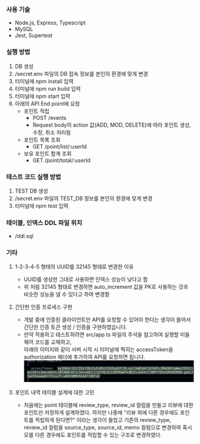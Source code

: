 ### 사용 기술
- Node.js, Express, Typescript
- MySQL
- Jest, Supertest

### 실행 방법
1. DB 생성
2. /secret.env 파일의 DB 접속 정보를 본인의 환경에 맞게 변경
3. 터미널에 npm install 입력
4. 터미널에 npm run build 입력
5. 터미널에 npm start 입력
6. 아래의 API End point에 요청
    - 포인트 적립
        - POST /events
        - Request body의 action 값(ADD, MOD, DELETE)에 따라 포인트 생성, 수정, 취소 처리됨
    - 포인트 목록 조회
        - GET /point/list/:userId
    - 보유 포인트 합계 조회
        - GET /point/total/:userId
        
### 테스트 코드 실행 방법
1. TEST DB 생성
2. /secret.env 파일의 TEST_DB 정보를 본인의 환경에 맞게 변경
3. 터미널에 npm test 입력

### 테이블, 인덱스 DDL 파일 위치
- /ddl.sql

### 기타
1. 1-2-3-4-5 형태의 UUID를 32145  형태로 변경한 이유
    - UUID를 생성한 그대로 사용하면 인덱스 성능이 낮다고 함
    - 위 처럼 32145 형태로 변경하면 auto_increment 값을 PK로 사용하는 것과 비슷한 성능을 낼 수 있다고 하여 변경함
    
2. 간단한 인증 프로세스 구현  
    - 개발 중에 인증된 클라이언트만 API를 요청할 수 있어야 한다는 생각이 들어서 간단한 인증 토큰 생성 / 인증을 구현하였습니다.  
    - 만약 적용하고 테스트하려면 src/app.ts 파일의 주석을 참고하여 실행할 미들웨어 코드를 교체하고,  
    아래의 이미지와 같이 서버 시작 시 터미널에 찍히는 accessToken을 authorization 헤더에 추가하여 API를 요청하면 됩니다.
    ![access_token](./img/readme_accesstoken.png)
    
3. 포인트 내역 테이블 설계에 대한 고민
    - 처음에는 point 테이블에 review_type, review_id 컬럼을 만들고 리뷰에 대한 포인트만 저장하게 설계하였다. 하지만 나중에 "리뷰 외에 다른 경우에도 포인트를 적립하게 된다면?" 이라는 생각이 들었고 기존의 review_type, review_id 컬럼을 source_type, source_id, memo 컬럼으로 변경하여 혹시 모를 다른 경우에도 포인트를 적립할 수 있는 구조로 변경하였다.
    
